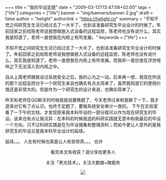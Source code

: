 +++
title = "我的毕设定题"
date = "2009-03-13T13:47:08+02:00"
tags = ["life"]
categories = ["life"]
banner = "img/banners/banner-2.jpg"
draft = false
author = "helight"
authorlink = "https://helight.cn"
summary = "不知不觉之间研究生生活已经过去了一大半了，也到该准备研究生毕业设计的时候了。年前回家之前给陈老师说我想做嵌入式设备的远程监控，陈老师也没有说什么，其实我是知道了，老师一直想我在内核上有所发展。"
keywords = ["life"]
+++

不知不觉之间研究生生活已经过去了一大半了，也到该准备研究生毕业设计的时候了。年前回家之前给陈老师说我想做嵌入式设备的远程监控，陈老师也没有说什么，其实我是知道了，老师一直想我在内核上有所发展。而我却一直彷徨在浮世喧哗之下无法深入到内核之中。

自从上周老师跟我谈过系统安全之后，我的心为之一动。后来再一想，我现在所说的那个远程监控对于一个研究生来说也确实有点太简单了，虽然我知道它的使用价值还是非常大的。但是作为一个研究生的设计来说，也确实简单了。
 
昨天和老师在QQ聊天的时候我就说要换题了，今天老师过来和我聊了一下，我才逐渐对它有了点认识。也终于定题了，要做系统安全审计一类的。 下午在实验室看了一下午的文档，才发现原来我本科毕设的一部分就可以作为现在研究生的毕设。说来也有点让我诧异：在本科的时候我选的科研实践就无意中和我最后的毕设一个方向，只不过科研实践是在为毕设搜集和整理资料；而如今更让人意外的是我研究生的毕设又是我本科毕业设计的延续。
  
延续。。。 人生有时候也真是让人有些惊奇。。。 也许

<center>
看完本文有收获？请分享给更多人<br>

关注「黑光技术」，关注大数据+微服务<br>

![](/img/qrcode_helight_tech.jpg)
</center>
